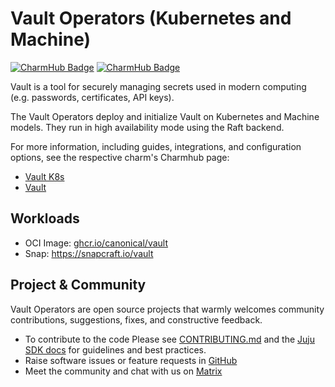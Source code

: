 # Vault Operators (Kubernetes and Machine)

[![CharmHub Badge](https://charmhub.io/vault-k8s/badge.svg)](https://charmhub.io/vault-k8s)
[![CharmHub Badge](https://charmhub.io/vault/badge.svg)](https://charmhub.io/vault)

Vault is a tool for securely managing secrets used in modern computing (e.g. passwords, certificates, API keys).

The Vault Operators deploy and initialize Vault on Kubernetes and Machine models. They run in high availability mode using the Raft backend.

For more information, including guides, integrations, and configuration options, see the respective charm's Charmhub page:

- [Vault K8s](https://charmhub.io/vault-k8s)
- [Vault](https://charmhub.io/vault)

## Workloads

- OCI Image: [ghcr.io/canonical/vault](https://github.com/canonical/vault-rock)
- Snap: <https://snapcraft.io/vault>

## Project & Community

Vault Operators are open source projects that warmly welcomes community contributions, suggestions, fixes, and constructive feedback.

- To contribute to the code Please see [CONTRIBUTING.md](/CONTRIBUTING.md) and the [Juju SDK docs](https://juju.is/docs/sdk) for guidelines and best practices.
- Raise software issues or feature requests in [GitHub](https://github.com/canonical/vault-k8s-operator/issues)
- Meet the community and chat with us on [Matrix](https://matrix.to/#/!yAkGlrYcBFYzYRvOlQ:ubuntu.com?via=ubuntu.com&via=matrix.org&via=mozilla.org)
